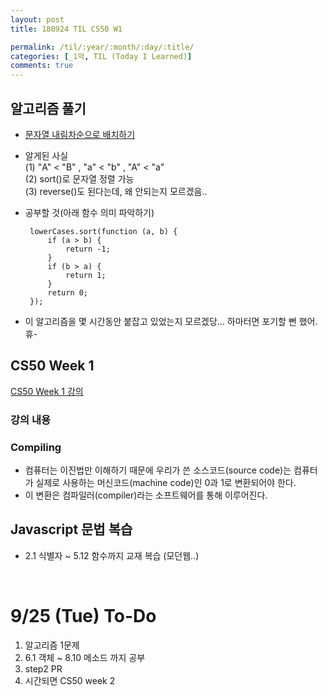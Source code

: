 ```yaml
---
layout: post
title: 180924 TIL CS50 W1

permalink: /til/:year/:month/:day/:title/
categories: [_1막, TIL (Today I Learned)]
comments: true
---
```

## 알고리즘 풀기
- [문자열 내림차순으로 배치하기](https://gist.github.com/developersoom/4382cac949289543cf75ff7728805e78)

- 알게된 사실<br>
(1) "A" < "B"  , "a" < "b" , "A" < "a" <br>
(2) sort()로 문자열 정렬 가능 <br>
(3) reverse()도 된다는데, 왜 안되는지 모르겠음.. <br>

- 공부할 것(아래 함수 의미 파악하기)
    ```text
     lowerCases.sort(function (a, b) {
         if (a > b) {
             return -1;
         }
         if (b > a) {
             return 1;
         }
         return 0;
     });
    ```
- 이 알고리즘을 몇 시간동안 붙잡고 있었는지 모르겠당... 하마터면 포기할 뻔 했어. 휴- 

## CS50 Week 1
[CS50 Week 1 강의](https://courses.edx.org/courses/course-v1:HarvardX+CS50+X/courseware/bdc606f10e7347f6a61a341c4544bbf7/71a3739357a54a0e81348468341214b3/2?activate_block_id=block-v1%3AHarvardX%2BCS50%2BX%2Btype%40vertical%2Bblock%40b769be6cb2ae4d7fbf95efb88b9f4645)

### **강의 내용**

### Compiling
- 컴퓨터는 이진법만 이해하기 때문에 우리가 쓴 소스코드(source code)는 컴퓨터가 실제로 사용하는 머신코드(machine code)인 0과 1로 변환되어야 한다.
- 이 변환은 컴파일러(compiler)라는 소프트웨어를 통해 이루어진다. 

## Javascript 문법 복습
- 2.1 식별자 ~ 5.12 함수까지 교재 복습 (모던웹..)

<br>

# 9/25 (Tue) To-Do
1. 알고리즘 1문제
2. 6.1 객체 ~ 8.10 메소드 까지 공부 
3. step2 PR 
4. 시간되면 CS50 week 2
